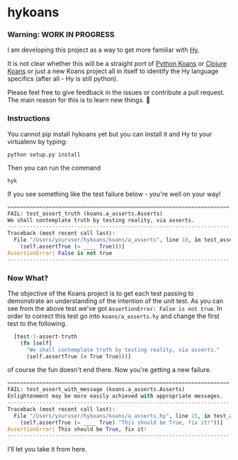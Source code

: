 # hykoans

### Warning: WORK IN PROGRESS

I am developing this project as a way to get more familiar with [Hy](http://hylang.org).

It is not clear whether this will be a straight port of [Python Koans](https://github.com/gregmalcolm/python_koans)
or [Clojure Koans](https://github.com/functional-koans/clojure-koans) or just a new Koans project all in itself
to identify the Hy language specifics (after all - Hy is still python).

Please feel free to give feedback in the issues or contribute a pull request.  The main reason for this is to learn
new things. :beer:

### Instructions

You cannot pip install hykoans yet but you can install it and Hy to your virtualenv by typing:

```
python setup.py install
```

Then you can run the command

```
hyk
```

If you see something like the test failure below - you're well on your way!

```python
======================================================================
FAIL: test_assert_truth (koans.a_asserts.Asserts)
We shall contemplate truth by testing reality, via asserts.
----------------------------------------------------------------------
Traceback (most recent call last):
  File "/Users/youruser/hykoans/koans/a_asserts", line 10, in test_assert_truth
    (self.assertTrue (= ____ True)))]
AssertionError: False is not true
----------------------------------------------------------------------
```

### Now What?

The objective of the Koans project is to get each test passing to demonstrate an understanding of the
intention of the unit test.  As you can see from the above test we've got `AssertionError: False is not true`.
In order to correct this test go into `koans/a_asserts.hy` and change the first test to the following.

```clojure
  [test-1-assert-truth
    (fn [self]
      "We shall contemplate truth by testing reality, via asserts."
      (self.assertTrue (= True True)))]
```

of course the fun doesn't end there.  Now you're getting a new failure.

```python
======================================================================
FAIL: test_assert_with_message (koans.a_asserts.Asserts)
Enlightenment may be more easily achieved with appropriate messages.
----------------------------------------------------------------------
Traceback (most recent call last):
  File "/Users/youruser/hykoans/koans/a_asserts.hy", line 15, in test_assert_with_message
    (self.assertTrue (= ____ True) "This should be True, fix it!"))]
AssertionError: This should be True, fix it!
----------------------------------------------------------------------
```

I'll let you take it from here.
